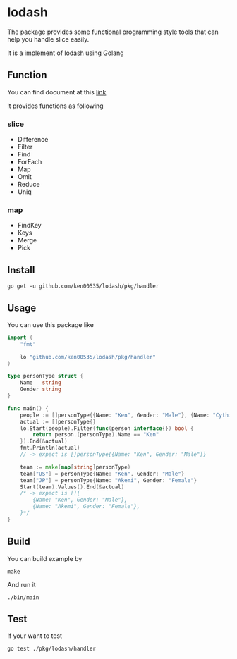 # lodash

The package provides some functional programming style tools that can help you handle slice easily.

It is a implement of [lodash](https://lodash.com/) using Golang

## Function

You can find document at this [link](https://pkg.go.dev/github.com/ken00535/lodash/pkg/handler)

it provides functions as following

### slice

- Difference
- Filter
- Find
- ForEach
- Map
- Omit
- Reduce
- Uniq

### map

- FindKey
- Keys
- Merge
- Pick

## Install

```
go get -u github.com/ken00535/lodash/pkg/handler
```

## Usage

You can use this package like

```go
import (
	"fmt"

	lo "github.com/ken00535/lodash/pkg/handler"
)

type personType struct {
	Name   string
	Gender string
}

func main() {
	people := []personType{{Name: "Ken", Gender: "Male"}, {Name: "Cythia", Gender: "Female"}}
	actual := []personType{}
	lo.Start(people).Filter(func(person interface{}) bool {
		return person.(personType).Name == "Ken"
	}).End(&actual)
	fmt.Println(actual)
    // -> expect is []personType{{Name: "Ken", Gender: "Male"}}

	team := make(map[string]personType)
	team["US"] = personType{Name: "Ken", Gender: "Male"}
	team["JP"] = personType{Name: "Akemi", Gender: "Female"}
    Start(team).Values().End(&actual)
    /* -> expect is []{
		{Name: "Ken", Gender: "Male"},
		{Name: "Akemi", Gender: "Female"},
	}*/
}

```

## Build

You can build example by

```
make
```

And run it

```
./bin/main
```

## Test

If your want to test

```bash
go test ./pkg/lodash/handler
```
